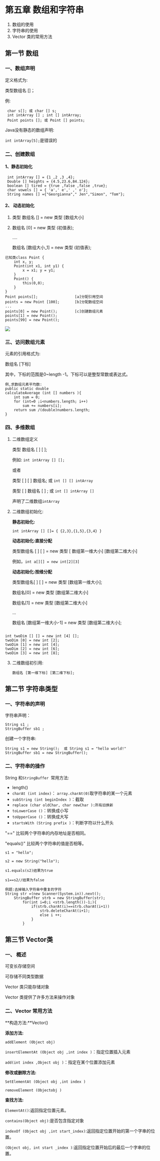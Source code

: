 # 第五章 数组和字符串

1. 数组的使用
2. 字符串的使用
3. Vector 类的常用方法

## 第一节 数组

###  一、数组声明

定义格式为:

类型数组名 []；

例:

```
 char s[]; 或 char [] s;
 int intArray [] ; int [] intArray;
 Point points []; 或 Point [] points;
```

 Java没有静态的数组声明:

 `int intArray[5];`是错误的

###  二、创建数组

#### 1、静态初始化

```
 int intArray [] = {1 ,2 ,3 ,4};
 Double [] heights = {4.5,23.6,84.124};
 boolean [] tired = {true ,false ,false ,true};
 char vowels [] = { 'a',' e',' ,' o'};
 String names [] ={"Georgianna"," Jen","Simon", "Tom"};
```

#### 2、 动态初始化

1. 类型 数组名 [] = new 类型 [数组大小]

2. 数组名 [0] = new 类型 (初值表);

   ....

   数组名 [数组大小_1] = new 类型 (初值表);

```
已知类class Point {
	int x, y;
	Point(int x1, int y1) {
		x = x1; y = y1;
	}
	Point() {
		this(0,0);
	}
}
Point points[];                 [a]分配引用空间
points = new Point [100];       [b]分配数组空间
...
points[0] = new Point();        [c]创建数组元素
points[1] = new Point();
points[99] = new Point();
```

![](F:\自考\Java语言程序设计（一）\img\2020-06-09_165938.jpg)

###  三、访问数组元素

元素的引用格式为:

数组名 [下标]

其中，下标的范围是0~length -1。下标可以是整型常数或表达式。

```
例,求数组元素平均数:
public static double
calculateAverage (int [] numbers ){
	int sum = 0;
	for (int=0 ;i<numbers.length; i++)
		sum += numbers[i];
	return sum /(double)numbers.length;
}
```

###  四、多维数组

1. 二维数组定义

   类型 数组名 [ ] [ ];

   例如: `int intArray [] [];`

   或者

   类型 [ ] [ ] 数组名; 或 `int [] [] intArray `

   类型 [ ] 数组名 [ ] ; 或 `int [] intArray [] `

   声明了二维数组`intArray `

2. 二维数组初始化:

   **静态初始化:**

   `int intArray [] []= { {2,3},{1,5},{3,4} }`

   **动态初始化:直接分配**

    类型数组名 [ ] [ ] = new 类型 [ 数组第一维大小]  [数组第二维大小]

    例如，`int a[][] = new int[2][3]`

   **动态初始化:按维分配**

   类型数组名[ ] [ ] = new 类型 [数组第一维大小];

   数组名[0] = new 类型 [数组第二维大小]

   数组名[1] = new 类型 [数组第二维大小]

   ...

   数组名 [数组第一维大小-1] = new 类型 [数组第二维大小];

```

int twoDim [] [] = new int [4] [];
twoDim [0] = new int [2];
twoDim [1] = new int [4];
twoDim [2] = new int [6];
twoDim [3] = new int [8];
```

3. 二维数组初引用:

   `数组名 [第一维下标] [第二维下标];`

## 第二节 字符串类型

###  一、字符串的声明

字符串声明：

```
String s1 ;
StringBuffer sb1 ;
```

创建一个字符串:

```
String s1 = new String();  或 String s1 = "hello world!" 
StringBuffer sb1 = new StringBuffer();
```

###  二、字符串的操作

 String 和`StringBuffer `常用方法:

- length()
- `charAt (int index)`： `array.charAt(0)`取字符串的某一个元素
- `subString (int beginIndex )`：截取
- `replace (char oldChar, char newChar ):所有旧换新`
- `toLowerCase ()`：转换成小写
- `toUpperCase ()`：转换成大写
- `startsWith (String prefix )`：判断字符以什么开头

"==" 比较两个字符串的内存地址是否相同。

"equals()" 比较两个字符串的值是否相等。

`s1 = "hello";`

`s2 = new String("hello");`

`s1.equals(s2)结果为true`

`s1==s2//结果为false `

```
例题:去掉输入字符串中重复的字符
String str =(new Scanner(System.in)).next();
	StringBuffer strb = new StringBuffer(str);
		for(int i=0;i <strb.length())-1;){
			if(strb.charAt(i)==strb.charAt(i+1))
				strb.deleteCharAt(i+1);
				else i ++;
			}
		}
```

## 第三节 Vector类

### 一、 概述

可变长存储空间

可存储不同类型数据

Vector 类只能存储对象

Vector 类提供了许多方法来操作对象

###  二、Vector 常用方法

**构造方法:**Vector()

**添加方法:**

`addElement (Object obj)`

`insertElementAt (Object obj ,int index )`：指定位置插入元素

`add(int index ,Object obj )`：指定在某个位置添加元素

**修改或删除方法:**

`SetElementAt (Object obj ,int index )`

`removeElement (Objectobj )`

**查找方法:**

`ElementAt()`:返回指定位置元素。

`contains(Object obj)`:是否包含指定对象

`indexOf (Object obj ,int start_index)`:返回指定位置开始的第一个字串的位置。

 `(Object obj, int start _index )`:返回指定位置开始后的最后一个字串的位置。